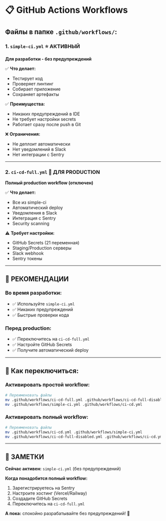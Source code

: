 # 📋 GitHub Actions Workflows

## Файлы в папке `.github/workflows/`:

### 1. `simple-ci.yml` ⭐ АКТИВНЫЙ
**Для разработки - без предупреждений**

✅ **Что делает:**
- Тестирует код
- Проверяет линтинг
- Собирает приложение
- Сохраняет артефакты

✅ **Преимущества:**
- Никаких предупреждений в IDE
- Не требует настройки secrets
- Работает сразу после push в Git

❌ **Ограничения:**
- Не деплоит автоматически
- Нет уведомлений в Slack
- Нет интеграции с Sentry

---

### 2. `ci-cd-full.yml` 📁 ДЛЯ PRODUCTION
**Полный production workflow (отключен)**

✅ **Что делает:**
- Все из simple-ci
- Автоматический deploy
- Уведомления в Slack
- Интеграция с Sentry
- Security scanning

⚠️ **Требует настройки:**
- GitHub Secrets (21 переменная)
- Staging/Production серверы
- Slack webhook
- Sentry токены

---

## 🎯 РЕКОМЕНДАЦИИ

### Во время разработки:
- ✅ Используйте `simple-ci.yml`
- ✅ Никаких предупреждений
- ✅ Быстрые проверки кода

### Перед production:
- ✅ Переключитесь на `ci-cd-full.yml`
- ✅ Настройте GitHub Secrets
- ✅ Получите автоматический deploy

---

## 🔄 Как переключиться:

### Активировать простой workflow:
```bash
# Переименовать файлы
mv .github/workflows/ci-cd-full.yml .github/workflows/ci-cd-full-disabled.yml
mv .github/workflows/simple-ci.yml .github/workflows/ci-cd.yml
```

### Активировать полный workflow:
```bash
# Переименовать файлы
mv .github/workflows/ci-cd.yml .github/workflows/simple-ci.yml
mv .github/workflows/ci-cd-full-disabled.yml .github/workflows/ci-cd.yml
```

---

## 📝 ЗАМЕТКИ

**Сейчас активен:** `simple-ci.yml` (без предупреждений)

**Когда понадобится полный workflow:**
1. Зарегистрируетесь на Sentry
2. Настроите хостинг (Vercel/Railway)
3. Создадите GitHub Secrets
4. Переключитесь на `ci-cd-full.yml`

**А пока:** спокойно разрабатывайте без предупреждений! 🎉
